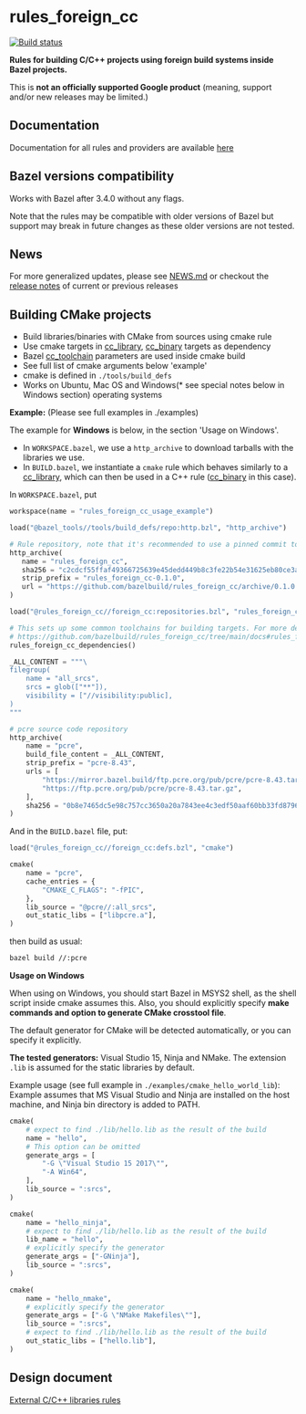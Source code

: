 # rules_foreign_cc

[![Build status](https://badge.buildkite.com/c28afbf846e2077715c753dda1f4b820cdcc46cc6cde16503c.svg?branch=main)](https://buildkite.com/bazel/rules-foreign-cc?branch=main)

**Rules for building C/C++ projects using foreign build systems inside Bazel projects.**

This is **not an officially supported Google product**
(meaning, support and/or new releases may be limited.)

## Documentation

Documentation for all rules and providers are available [here](./docs/README.md)

## Bazel versions compatibility

Works with Bazel after 3.4.0 without any flags.

Note that the rules may be compatible with older versions of Bazel but support may break
in future changes as these older versions are not tested.

## News

For more generalized updates, please see [NEWS.md](./NEWS.md) or checkout the
[release notes](https://github.com/bazelbuild/rules_foreign_cc/releases) of current or previous releases

## Building CMake projects

- Build libraries/binaries with CMake from sources using cmake rule
- Use cmake targets in [cc_library][ccl], [cc_binary][ccb] targets as dependency
- Bazel [cc_toolchain][cct] parameters are used inside cmake build
- See full list of cmake arguments below 'example'
- cmake is defined in `./tools/build_defs`
- Works on Ubuntu, Mac OS and Windows(\* see special notes below in Windows section) operating systems

**Example:**
(Please see full examples in ./examples)

The example for **Windows** is below, in the section 'Usage on Windows'.

- In `WORKSPACE.bazel`, we use a `http_archive` to download tarballs with the libraries we use.
- In `BUILD.bazel`, we instantiate a `cmake` rule which behaves similarly to a [cc_library][ccl], which can then be used in a C++ rule ([cc_binary][ccb] in this case).

In `WORKSPACE.bazel`, put

```python
workspace(name = "rules_foreign_cc_usage_example")

load("@bazel_tools//tools/build_defs/repo:http.bzl", "http_archive")

# Rule repository, note that it's recommended to use a pinned commit to a released version of the rules
http_archive(
   name = "rules_foreign_cc",
   sha256 = "c2cdcf55ffaf49366725639e45dedd449b8c3fe22b54e31625eb80ce3a240f1e",
   strip_prefix = "rules_foreign_cc-0.1.0",
   url = "https://github.com/bazelbuild/rules_foreign_cc/archive/0.1.0.zip",
)

load("@rules_foreign_cc//foreign_cc:repositories.bzl", "rules_foreign_cc_dependencies")

# This sets up some common toolchains for building targets. For more details, please see
# https://github.com/bazelbuild/rules_foreign_cc/tree/main/docs#rules_foreign_cc_dependencies
rules_foreign_cc_dependencies()

_ALL_CONTENT = """\
filegroup(
    name = "all_srcs",
    srcs = glob(["**"]),
    visibility = ["//visibility:public],
)
"""

# pcre source code repository
http_archive(
    name = "pcre",
    build_file_content = _ALL_CONTENT,
    strip_prefix = "pcre-8.43",
    urls = [
        "https://mirror.bazel.build/ftp.pcre.org/pub/pcre/pcre-8.43.tar.gz",
        "https://ftp.pcre.org/pub/pcre/pcre-8.43.tar.gz",
    ],
    sha256 = "0b8e7465dc5e98c757cc3650a20a7843ee4c3edf50aaf60bb33fd879690d2c73",
)
```

And in the `BUILD.bazel` file, put:

```python
load("@rules_foreign_cc//foreign_cc:defs.bzl", "cmake")

cmake(
    name = "pcre",
    cache_entries = {
        "CMAKE_C_FLAGS": "-fPIC",
    },
    lib_source = "@pcre//:all_srcs",
    out_static_libs = ["libpcre.a"],
)
```

then build as usual:

```bash
bazel build //:pcre
```

**Usage on Windows**

When using on Windows, you should start Bazel in MSYS2 shell, as the shell script inside cmake assumes this.
Also, you should explicitly specify **make commands and option to generate CMake crosstool file**.

The default generator for CMake will be detected automatically, or you can specify it explicitly.

**The tested generators:** Visual Studio 15, Ninja and NMake.
The extension `.lib` is assumed for the static libraries by default.

Example usage (see full example in `./examples/cmake_hello_world_lib`):
Example assumes that MS Visual Studio and Ninja are installed on the host machine, and Ninja bin directory is added to PATH.

```python
cmake(
    # expect to find ./lib/hello.lib as the result of the build
    name = "hello",
    # This option can be omitted
    generate_args = [
        "-G \"Visual Studio 15 2017\"",
        "-A Win64",
    ],
    lib_source = ":srcs",
)

cmake(
    name = "hello_ninja",
    # expect to find ./lib/hello.lib as the result of the build
    lib_name = "hello",
    # explicitly specify the generator
    generate_args = ["-GNinja"],
    lib_source = ":srcs",
)

cmake(
    name = "hello_nmake",
    # explicitly specify the generator
    generate_args = ["-G \"NMake Makefiles\""],
    lib_source = ":srcs",
    # expect to find ./lib/hello.lib as the result of the build
    out_static_libs = ["hello.lib"],
)
```

## Design document

[External C/C++ libraries rules](https://docs.google.com/document/d/1Gv452Vtki8edo_Dj9VTNJt5DA_lKTcSMwrwjJOkLaoU/edit?usp=sharing)

[ccb]: https://docs.bazel.build/versions/master/be/c-cpp.html#cc_binary
[ccl]: https://docs.bazel.build/versions/master/be/c-cpp.html#cc_library
[cct]: https://docs.bazel.build/versions/master/be/c-cpp.html#cc_toolchain
